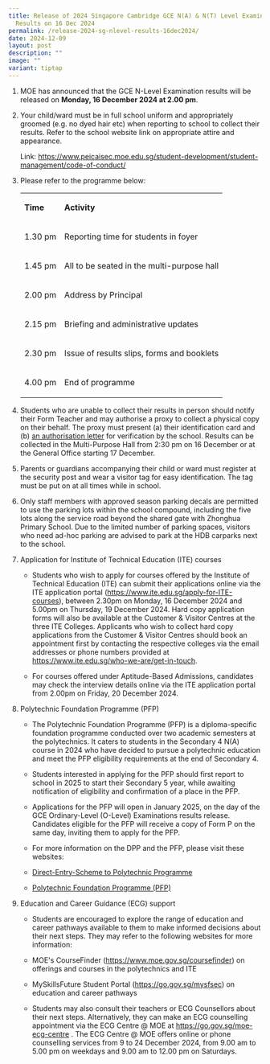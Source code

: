 ```yaml
---
title: Release of 2024 Singapore Cambridge GCE N(A) & N(T) Level Examination
  Results on 16 Dec 2024
permalink: /release-2024-sg-nlevel-results-16dec2024/
date: 2024-12-09
layout: post
description: ""
image: ""
variant: tiptap
---
```

<ol data-tight="true" class="tight">
<li>
<p>MOE has announced that the GCE N-Level Examination results will be released
on <strong>Monday, 16 December 2024 at 2.00 pm</strong>.</p>
<p></p>
</li>
<li>
<p>Your child/ward must be in full school uniform and appropriately groomed
(e.g. no dyed hair etc) when reporting to school to collect their results.
Refer to the school website link on appropriate attire and appearance.</p>
<p>Link: <a href="https://www.peicaisec.moe.edu.sg/student-development/student-management/code-of-conduct/" rel="noopener noreferrer nofollow" target="_blank">https://www.peicaisec.moe.edu.sg/student-development/student-management/code-of-conduct/</a>
</p>
<p></p>
</li>
<li>
<p>Please refer to the programme below:</p>
<table style="minWidth: 50px">
<colgroup>
<col>
<col>
</colgroup>
<tbody>
<tr>
<td rowspan="1" colspan="1">
<p><strong>Time</strong>
</p>
</td>
<td rowspan="1" colspan="1">
<p><strong>Activity</strong>
</p>
</td>
</tr>
<tr>
<td rowspan="1" colspan="1">
<p>1.30 pm</p>
</td>
<td rowspan="1" colspan="1">
<p>Reporting time for students in foyer</p>
</td>
</tr>
<tr>
<td rowspan="1" colspan="1">
<p>1.45 pm</p>
</td>
<td rowspan="1" colspan="1">
<p>All to be seated in the multi-purpose hall</p>
</td>
</tr>
<tr>
<td rowspan="1" colspan="1">
<p>2.00 pm</p>
</td>
<td rowspan="1" colspan="1">
<p>Address by Principal</p>
</td>
</tr>
<tr>
<td rowspan="1" colspan="1">
<p>2.15 pm</p>
</td>
<td rowspan="1" colspan="1">
<p>Briefing and administrative updates</p>
</td>
</tr>
<tr>
<td rowspan="1" colspan="1">
<p>2.30 pm</p>
</td>
<td rowspan="1" colspan="1">
<p>Issue of results slips, forms and booklets</p>
</td>
</tr>
<tr>
<td rowspan="1" colspan="1">
<p>4.00 pm</p>
</td>
<td rowspan="1" colspan="1">
<p>End of programme</p>
</td>
</tr>
</tbody>
</table>
<p></p>
</li>
<li>
<p>Students who are unable to collect their results in person should notify
their Form Teacher and may authorise a proxy to collect a physical copy
on their behalf. The proxy must present (a) their identification card and
(b) <a href="/files/2024/2024_Authorisation_Letter___N_Level.pdf" rel="noopener noreferrer nofollow" target="_blank">an authorisation letter</a> for
verification by the school. Results can be collected in the Multi-Purpose
Hall from 2:30 pm on 16 December or at the General Office starting 17 December.</p>
<p></p>
</li>
<li>
<p>Parents or guardians accompanying their child or ward must register at
the security post and wear a visitor tag for easy identification. The tag
must be put on at all times while in school.</p>
<p></p>
</li>
<li>
<p>Only staff members with approved season parking decals are permitted to
use the parking lots within the school compound, including the five lots
along the service road beyond the shared gate with Zhonghua Primary School.
Due to the limited number of parking spaces, visitors who need ad-hoc parking
are advised to park at the HDB carparks next to the school.</p>
<p></p>
</li>
<li>
<p>Application for Institute of Technical Education (ITE) courses</p>
<ul data-tight="true" class="tight">
<li>
<p>Students who wish to apply for courses offered by the Institute of Technical
Education (ITE) can submit their applications online via the ITE application
portal (<a href="https://www.ite.edu.sg/apply-for-ITE-courses" rel="noopener noreferrer nofollow" target="_blank">https://www.ite.edu.sg/apply-for-ITE-courses</a>),
between 2.30pm on Monday, 16 December 2024 and 5.00pm on Thursday, 19 December
2024. Hard copy application forms will also be available at the Customer
&amp; Visitor Centres at the three ITE Colleges. Applicants who wish to
collect hard copy applications from the Customer &amp; Visitor Centres
should book an appointment first by contacting the respective colleges
via the email addresses or phone numbers provided at <a href="https://www.ite.edu.sg/who-we-are/get-in-touch" rel="noopener noreferrer nofollow" target="_blank">https://www.ite.edu.sg/who-we-are/get-in-touch</a>.</p>
</li>
<li>
<p>For courses offered under Aptitude-Based Admissions, candidates may check
the interview details online via the ITE application portal from 2.00pm
on Friday, 20 December 2024.</p>
<p></p>
</li>
</ul>
</li>
<li>
<p>Polytechnic Foundation Programme (PFP)</p>
<ul data-tight="true" class="tight">
<li>
<p>The Polytechnic Foundation Programme (PFP) is a diploma-specific foundation
programme conducted over two academic semesters at the polytechnics. It
caters to students in the Secondary 4 N(A) course in 2024 who have decided
to pursue a polytechnic education and meet the PFP eligibility requirements
at the end of Secondary 4.</p>
</li>
<li>
<p>Students interested in applying for the PFP should first report to school
in 2025 to start their Secondary 5 year, while awaiting notification of
eligibility and confirmation of a place in the PFP.</p>
</li>
<li>
<p>Applications for the PFP will open in January 2025, on the day of the
GCE Ordinary-Level (O-Level) Examinations results release. Candidates eligible
for the PFP will receive a copy of Form P on the same day, inviting them
to apply for the PFP.</p>
</li>
<li>
<p>For more information on the DPP and the PFP, please visit these websites:</p>
</li>
<li>
<p><a href="https://www.ite.edu.sg/admissions/full-time-courses/higher-nitec-dpp" rel="noopener nofollow" target="_blank">Direct-Entry-Scheme to Polytechnic Programme</a>
</p>
</li>
<li>
<p><a href="https://pfp.polytechnic.edu.sg/PFP/index.html" rel="noopener nofollow" target="_blank">Polytechnic Foundation Programme (PFP)</a>
</p>
<p></p>
</li>
</ul>
</li>
<li>
<p>Education and Career Guidance (ECG) support</p>
<ul data-tight="true" class="tight">
<li>
<p>Students are encouraged to explore the range of education and career pathways
available to them to make informed decisions about their next steps. They
may refer to the following websites for more information:</p>
</li>
<li>
<p>MOE's CourseFinder (<a href="https://www.moe.gov.sg/coursefinder" rel="noopener noreferrer nofollow" target="_blank">https://www.moe.gov.sg/coursefinder</a>)
on offerings and courses in the polytechnics and ITE</p>
</li>
<li>
<p>MySkillsFuture Student Portal (<a href="https://go.gov.sg/mysfsec" rel="noopener noreferrer nofollow" target="_blank">https://go.gov.sg/mysfsec</a>) on education
and career pathways</p>
</li>
<li>
<p>Students may also consult their teachers or ECG Counsellors about their
next steps. Alternatively, they can make an ECG counselling appointment
via the ECG Centre @ MOE at <a href="https://go.gov.sg/moe-ecg-centre" rel="noopener noreferrer nofollow" target="_blank">https://go.gov.sg/moe-ecg-centre</a> .
The ECG Centre @ MOE offers online or phone counselling services from 9
to 24 December 2024, from 9.00 am to 5.00 pm on weekdays and 9.00 am to
12.00 pm on Saturdays.</p>
</li>
</ul>
</li>
</ol>
<p></p>